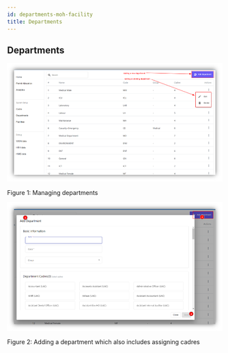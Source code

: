 ```yaml
---
id: departments-moh-facility
title: Departments
---
```


## Departments

![img alt](/img/departments-moh1.png)
  
  Figure 1: Managing departments


![img alt](/img/departments-moh2.png)
 
  Figure 2: Adding a department which also includes assigning cadres

